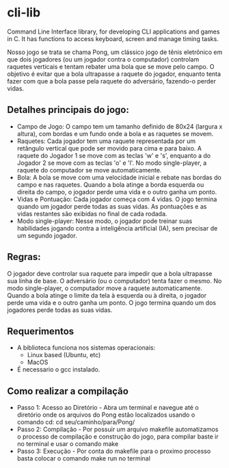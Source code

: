 # cli-lib
Command Line Interface library, for developing CLI applications and games in C. It has functions to access keyboard, screen and manage timing tasks.

Nosso jogo se trata se chama Pong, um clássico jogo de tênis eletrônico em que dois jogadores (ou um jogador contra o computador) controlam raquetes verticais e tentam rebater uma bola que se move pelo campo. O objetivo é evitar que a bola ultrapasse a raquete do jogador, enquanto tenta fazer com que a bola passe pela raquete do adversário, fazendo-o perder vidas.

## Detalhes principais do jogo:
* Campo de Jogo: O campo tem um tamanho definido de 80x24 (largura x altura), com bordas e um fundo onde a bola e as raquetes se movem.
* Raquetes: Cada jogador tem uma raquete representada por um retângulo vertical que pode ser movido para cima e para baixo. A raquete do Jogador 1 se move com as teclas 'w' e 's', enquanto a do Jogador 2 se move com as teclas 'o' e 'l'. No modo single-player, a raquete do computador se move automaticamente.
* Bola: A bola se move com uma velocidade inicial e rebate nas bordas do campo e nas raquetes. Quando a bola atinge a borda esquerda ou direita do campo, o jogador perde uma vida e o outro ganha um ponto.
* Vidas e Pontuação: Cada jogador começa com 4 vidas. O jogo termina quando um jogador perde todas as suas vidas. As pontuações e as vidas restantes são exibidas no final de cada rodada.
* Modo single-player: Nesse modo, o jogador pode treinar suas habilidades jogando contra a inteligência artificial (IA), sem precisar de um segundo jogador.

## Regras:
O jogador deve controlar sua raquete para impedir que a bola ultrapasse sua linha de base.
O adversário (ou o computador) tenta fazer o mesmo. No modo single-player, o computador move a raquete automaticamente.
Quando a bola atinge o limite da tela à esquerda ou à direita, o jogador perde uma vida e o outro ganha um ponto.
O jogo termina quando um dos jogadores perde todas as suas vidas.

## Requerimentos
- A biblioteca funciona nos sistemas operacionais:
   - Linux based (Ubuntu, etc)
   - MacOS
- É necessario o gcc instalado.

## Como realizar a compilação
<ul>
    <li>Passo 1: Acesso ao Diretório - 
Abra um terminal e navegue até o diretório onde os arquivos do Pong estão localizados usando o comando
cd:
cd seu/caminho/para/Pong/</li>
    <li>Passo 2: Compilação -  
Por possuir um arquivo makefile automatizamos o processo de compilação e construção do jogo, para compilar baste ir no terminal e usar o comando 
make</a></li>
    <li>Passo 3: Execução - 
Por conta do makefile para o proximo processo basta colocar o comando 
make run
no terminal
</li>
</ul>



